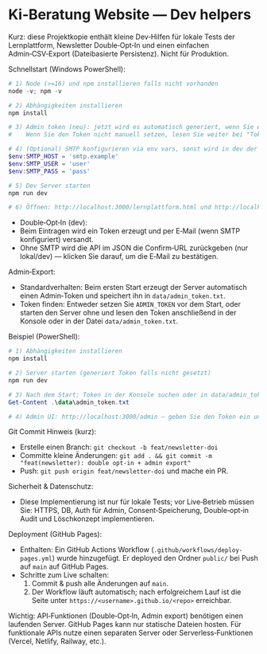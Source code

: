 Ki‑Beratung Website — Dev helpers
=================================

Kurz: diese Projektkopie enthält kleine Dev‑Hilfen für lokale Tests der Lernplattform, Newsletter Double‑Opt‑In und einen einfachen Admin‑CSV‑Export (Dateibasierte Persistenz). Nicht für Produktion.

Schnellstart (Windows PowerShell):

```powershell
# 1) Node (>=16) und npm installieren falls nicht vorhanden
node -v; npm -v

# 2) Abhängigkeiten installieren
npm install

# 3) Admin token (neu): jetzt wird es automatisch generiert, wenn Sie es nicht setzen.
#    Wenn Sie den Token nicht manuell setzen, lesen Sie weiter bei "Token finden".

# 4) (Optional) SMTP konfigurieren via env vars, sonst wird in dev der Bestätigungslink als JSON zurückgegeben
$env:SMTP_HOST = 'smtp.example'
$env:SMTP_USER = 'user'
$env:SMTP_PASS = 'pass'

# 5) Dev Server starten
npm run dev

# 6) Öffnen: http://localhost:3000/lernplattform.html und http://localhost:3000/admin
```

- Double‑Opt‑In (dev):
- Beim Eintragen wird ein Token erzeugt und per E‑Mail (wenn SMTP konfiguriert) versandt.
- Ohne SMTP wird die API im JSON die Confirm‑URL zurückgeben (nur lokal/dev) — klicken Sie darauf, um die E‑Mail zu bestätigen.

Admin‑Export:
- Standardverhalten: Beim ersten Start erzeugt der Server automatisch einen Admin‑Token und speichert ihn in `data/admin_token.txt`.
- Token finden: Entweder setzen Sie `ADMIN_TOKEN` vor dem Start, oder starten den Server ohne und lesen den Token anschließend in der Konsole oder in der Datei `data/admin_token.txt`.

Beispiel (PowerShell):
```powershell
# 1) Abhängigkeiten installieren
npm install

# 2) Server starten (generiert Token falls nicht gesetzt)
npm run dev

# 3) Nach dem Start: Token in der Konsole suchen oder in data/admin_token.txt lesen
Get-Content .\data\admin_token.txt

# 4) Admin UI: http://localhost:3000/admin — geben Sie den Token ein und klicken Export.
```

Git Commit Hinweis (kurz):
- Erstelle einen Branch: `git checkout -b feat/newsletter-doi`
- Committe kleine Änderungen: `git add . && git commit -m "feat(newsletter): double opt-in + admin export"`
- Push: `git push origin feat/newsletter-doi` und mache ein PR.

Sicherheit & Datenschutz:
- Diese Implementierung ist nur für lokale Tests; vor Live‑Betrieb müssen Sie: HTTPS, DB, Auth für Admin, Consent‑Speicherung, Double‑opt‑in Audit und Löschkonzept implementieren.

Deployment (GitHub Pages):
- Enthalten: Ein GitHub Actions Workflow (`.github/workflows/deploy-pages.yml`) wurde hinzugefügt. Er deployed den Ordner `public/` bei Push auf `main` auf GitHub Pages.
- Schritte zum Live schalten:
	1) Commit & push alle Änderungen auf `main`.
	2) Der Workflow läuft automatisch; nach erfolgreichem Lauf ist die Seite unter `https://<username>.github.io/<repo>` erreichbar.

Wichtig: API‑Funktionen (Double‑Opt‑In, Admin export) benötigen einen laufenden Server. GitHub Pages kann nur statische Dateien hosten. Für funktionale APIs nutze einen separaten Server oder Serverless‑Funktionen (Vercel, Netlify, Railway, etc.).
